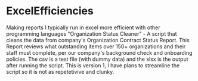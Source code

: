 # ExcelEfficiencies
Making reports I typically run in excel more efficient with other programming languages
"Organization Status Cleaner" - A script that cleans the data from company's Organization Contract Status Report. This Report reviews what outstanding items over 150+ organizations and their staff must complete, per our company's background check and onboarding policies. The csv is a test file (with dummy data) and the xlsx is the output after running the script. This is version 1, I have plans to streamline the script so it is not as repetetivive and clunky.
